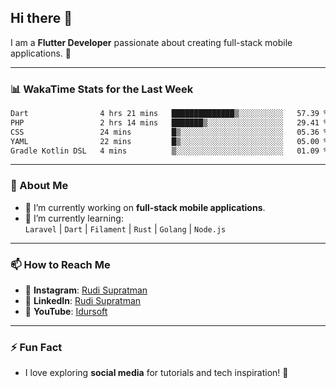 ## Hi there 👋

I am a **Flutter Developer** passionate about creating full-stack mobile applications. 🚀

---

### 📊 WakaTime Stats for the Last Week
<!--START_SECTION:waka-->

```txt
Dart                4 hrs 21 mins   ██████████████▒░░░░░░░░░░   57.39 %
PHP                 2 hrs 14 mins   ███████▒░░░░░░░░░░░░░░░░░   29.41 %
CSS                 24 mins         █▒░░░░░░░░░░░░░░░░░░░░░░░   05.36 %
YAML                22 mins         █▒░░░░░░░░░░░░░░░░░░░░░░░   05.00 %
Gradle Kotlin DSL   4 mins          ▒░░░░░░░░░░░░░░░░░░░░░░░░   01.09 %
```

<!--END_SECTION:waka-->

---

### 🌱 About Me
- 🔭 I’m currently working on **full-stack mobile applications**.
- 🌱 I’m currently learning:  
  `Laravel` | `Dart` | `Filament` | `Rust` | `Golang` | `Node.js`

---

### 📫 How to Reach Me
- 💬 **Instagram**: [Rudi Supratman](https://www.instagram.com/rudisupratman97)  
- 💼 **LinkedIn**: [Rudi Supratman](https://www.linkedin.com/in/rudi-supratman-324233281)  
- 🎥 **YouTube**: [Idursoft](https://www.youtube.com/@adde5863)

---

### ⚡ Fun Fact
- I love exploring **social media** for tutorials and tech inspiration! 🎥

